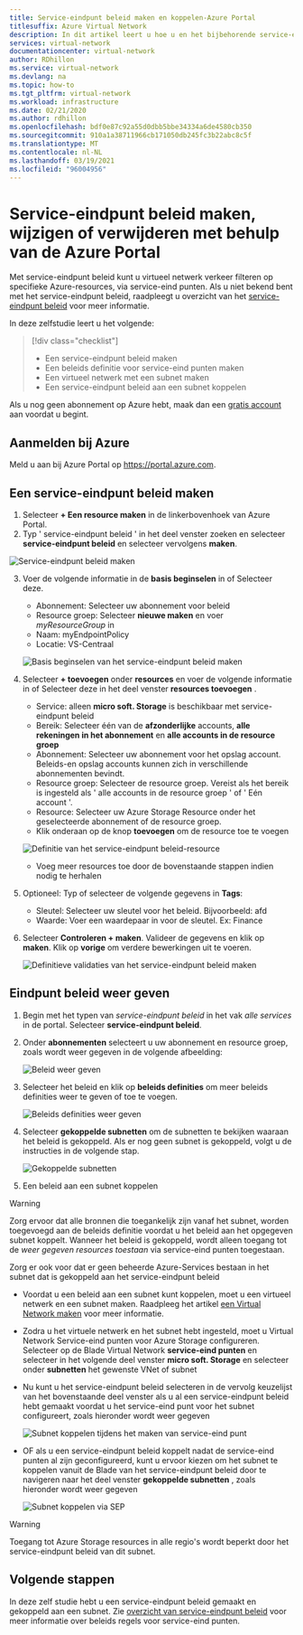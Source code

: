 ```yaml
---
title: Service-eindpunt beleid maken en koppelen-Azure Portal
titlesuffix: Azure Virtual Network
description: In dit artikel leert u hoe u en het bijbehorende service-eindpunt beleid kunt instellen met behulp van de Azure Portal.
services: virtual-network
documentationcenter: virtual-network
author: RDhillon
ms.service: virtual-network
ms.devlang: na
ms.topic: how-to
ms.tgt_pltfrm: virtual-network
ms.workload: infrastructure
ms.date: 02/21/2020
ms.author: rdhillon
ms.openlocfilehash: bdf0e87c92a55d0dbb5bbe34334a6de4580cb350
ms.sourcegitcommit: 910a1a38711966cb171050db245fc3b22abc8c5f
ms.translationtype: MT
ms.contentlocale: nl-NL
ms.lasthandoff: 03/19/2021
ms.locfileid: "96004956"
---
```

# <a name="create-change-or-delete-service-endpoint-policy-using-the-azure-portal"></a>Service-eindpunt beleid maken, wijzigen of verwijderen met behulp van de Azure Portal

Met service-eindpunt beleid kunt u virtueel netwerk verkeer filteren op specifieke Azure-resources, via service-eind punten. Als u niet bekend bent met het service-eindpunt beleid, raadpleegt u overzicht van het [service-eindpunt beleid](virtual-network-service-endpoint-policies-overview.md) voor meer informatie.

 In deze zelfstudie leert u het volgende:

> [!div class="checklist"]
> * Een service-eindpunt beleid maken
> * Een beleids definitie voor service-eind punten maken
> * Een virtueel netwerk met een subnet maken
> * Een service-eindpunt beleid aan een subnet koppelen

Als u nog geen abonnement op Azure hebt, maak dan een [gratis account](https://azure.microsoft.com/free/?WT.mc_id=A261C142F) aan voordat u begint.

## <a name="sign-in-to-azure"></a>Aanmelden bij Azure 

Meld u aan bij Azure Portal op https://portal.azure.com.

## <a name="create-a-service-endpoint-policy"></a>Een service-eindpunt beleid maken

1. Selecteer **+ Een resource maken** in de linkerbovenhoek van Azure Portal.
2. Typ ' service-eindpunt beleid ' in het deel venster zoeken en selecteer **service-eindpunt beleid** en selecteer vervolgens **maken**.

![Service-eindpunt beleid maken](./media/virtual-network-service-endpoint-policies-portal/create-sep-resource.png)

3. Voer de volgende informatie in de **basis beginselen** in of Selecteer deze. 

   - Abonnement: Selecteer uw abonnement voor beleid
   - Resource groep: Selecteer **nieuwe maken** en voer *myResourceGroup* in
   - Naam: myEndpointPolicy
   - Locatie: VS-Centraal
 
   ![Basis beginselen van het service-eindpunt beleid maken](./media/virtual-network-service-endpoint-policies-portal/create-sep-basics.png)

4. Selecteer **+ toevoegen** onder **resources** en voer de volgende informatie in of Selecteer deze in het deel venster **resources toevoegen** .

   - Service: alleen **micro soft. Storage** is beschikbaar met service-eindpunt beleid
   - Bereik: Selecteer één van de **afzonderlijke** accounts, **alle rekeningen in het abonnement** en **alle accounts in de resource groep**
   - Abonnement: Selecteer uw abonnement voor het opslag account. Beleids-en opslag accounts kunnen zich in verschillende abonnementen bevindt.
   - Resource groep: Selecteer de resource groep. Vereist als het bereik is ingesteld als ' alle accounts in de resource groep ' of ' Eén account '.  
   - Resource: Selecteer uw Azure Storage Resource onder het geselecteerde abonnement of de resource groep.
   - Klik onderaan op de knop **toevoegen** om de resource toe te voegen

   ![Definitie van het service-eindpunt beleid-resource](./media/virtual-network-service-endpoint-policies-portal/create-sep-add-resource.png)

   - Voeg meer resources toe door de bovenstaande stappen indien nodig te herhalen

5. Optioneel: Typ of selecteer de volgende gegevens in **Tags**:
   
   - Sleutel: Selecteer uw sleutel voor het beleid. Bijvoorbeeld: afd     
   - Waarde: Voer een waardepaar in voor de sleutel. Ex: Finance

6. Selecteer **Controleren + maken**. Valideer de gegevens en klik op **maken**. Klik op **vorige** om verdere bewerkingen uit te voeren. 

   ![Definitieve validaties van het service-eindpunt beleid maken](./media/virtual-network-service-endpoint-policies-portal/create-sep-review-create.png)
  
## <a name="view-endpoint-policies"></a>Eindpunt beleid weer geven 

1. Begin met het typen van *service-eindpunt beleid* in het vak *alle services* in de portal. Selecteer **service-eindpunt beleid**.
2. Onder **abonnementen** selecteert u uw abonnement en resource groep, zoals wordt weer gegeven in de volgende afbeelding:

   ![Beleid weer geven](./media/virtual-network-service-endpoint-policies-portal/sep-view.png)
       
3. Selecteer het beleid en klik op **beleids definities** om meer beleids definities weer te geven of toe te voegen.

   ![Beleids definities weer geven](./media/virtual-network-service-endpoint-policies-portal/sep-policy-definition.png)

4. Selecteer **gekoppelde subnetten** om de subnetten te bekijken waaraan het beleid is gekoppeld. Als er nog geen subnet is gekoppeld, volgt u de instructies in de volgende stap.

   ![Gekoppelde subnetten](./media/virtual-network-service-endpoint-policies-portal/sep-associated-subnets.png)
 
5. Een beleid aan een subnet koppelen

>[!WARNING] 
> Zorg ervoor dat alle bronnen die toegankelijk zijn vanaf het subnet, worden toegevoegd aan de beleids definitie voordat u het beleid aan het opgegeven subnet koppelt. Wanneer het beleid is gekoppeld, wordt alleen toegang tot de *weer gegeven resources toestaan* via service-eind punten toegestaan. 
>
> Zorg er ook voor dat er geen beheerde Azure-Services bestaan in het subnet dat is gekoppeld aan het service-eindpunt beleid

- Voordat u een beleid aan een subnet kunt koppelen, moet u een virtueel netwerk en een subnet maken. Raadpleeg het artikel [een Virtual Network maken](./quick-create-portal.md) voor meer informatie.

- Zodra u het virtuele netwerk en het subnet hebt ingesteld, moet u Virtual Network Service-eind punten voor Azure Storage configureren. Selecteer op de Blade Virtual Network **service-eind punten** en selecteer in het volgende deel venster **micro soft. Storage** en selecteer onder **subnetten** het gewenste VNet of subnet

- Nu kunt u het service-eindpunt beleid selecteren in de vervolg keuzelijst van het bovenstaande deel venster als u al een service-eindpunt beleid hebt gemaakt voordat u het service-eind punt voor het subnet configureert, zoals hieronder wordt weer gegeven

    ![Subnet koppelen tijdens het maken van service-eind punt](./media/virtual-network-service-endpoint-policies-portal/vnet-config-service-endpoint-add-sep.png)

- OF als u een service-eindpunt beleid koppelt nadat de service-eind punten al zijn geconfigureerd, kunt u ervoor kiezen om het subnet te koppelen vanuit de Blade van het service-eindpunt beleid door te navigeren naar het deel venster **gekoppelde subnetten** , zoals hieronder wordt weer gegeven

    ![Subnet koppelen via SEP](./media/virtual-network-service-endpoint-policies-portal/sep-edit-subnet-association.png)

>[!WARNING] 
>Toegang tot Azure Storage resources in alle regio's wordt beperkt door het service-eindpunt beleid van dit subnet.

## <a name="next-steps"></a>Volgende stappen
In deze zelf studie hebt u een service-eindpunt beleid gemaakt en gekoppeld aan een subnet. Zie [overzicht van service-eindpunt beleid](virtual-network-service-endpoint-policies-overview.md) voor meer informatie over beleids regels voor service-eind punten.
